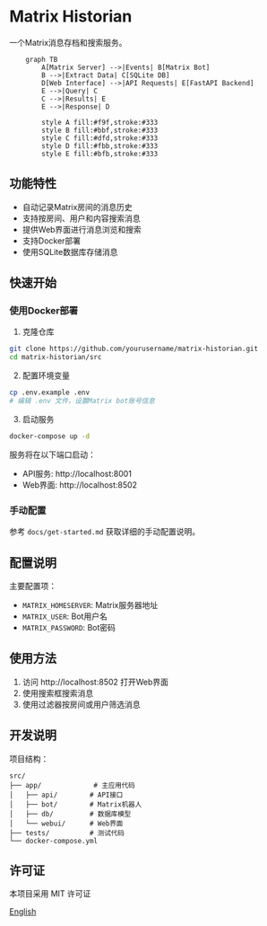 # Matrix Historian

一个Matrix消息存档和搜索服务。


```mermaid
    graph TB
        A[Matrix Server] -->|Events| B[Matrix Bot]
        B -->|Extract Data| C[SQLite DB]
        D[Web Interface] -->|API Requests| E[FastAPI Backend]
        E -->|Query| C
        C -->|Results| E
        E -->|Response| D
        
        style A fill:#f9f,stroke:#333
        style B fill:#bbf,stroke:#333
        style C fill:#dfd,stroke:#333
        style D fill:#fbb,stroke:#333
        style E fill:#bfb,stroke:#333
```


## 功能特性

- 自动记录Matrix房间的消息历史
- 支持按房间、用户和内容搜索消息
- 提供Web界面进行消息浏览和搜索
- 支持Docker部署
- 使用SQLite数据库存储消息

## 快速开始

### 使用Docker部署

1. 克隆仓库
```bash
git clone https://github.com/yourusername/matrix-historian.git
cd matrix-historian/src
```

2. 配置环境变量
```bash
cp .env.example .env
# 编辑 .env 文件，设置Matrix bot账号信息
```

3. 启动服务
```bash
docker-compose up -d
```

服务将在以下端口启动：
- API服务: http://localhost:8001
- Web界面: http://localhost:8502

### 手动配置

参考 `docs/get-started.md` 获取详细的手动配置说明。

## 配置说明

主要配置项：
- `MATRIX_HOMESERVER`: Matrix服务器地址
- `MATRIX_USER`: Bot用户名
- `MATRIX_PASSWORD`: Bot密码

## 使用方法

1. 访问 http://localhost:8502 打开Web界面
2. 使用搜索框搜索消息
3. 使用过滤器按房间或用户筛选消息

## 开发说明

项目结构：
```
src/
├── app/             # 主应用代码
│   ├── api/        # API接口
│   ├── bot/        # Matrix机器人
│   ├── db/         # 数据库模型
│   └── webui/      # Web界面
├── tests/          # 测试代码
└── docker-compose.yml
```

## 许可证

本项目采用 MIT 许可证

[English](README.md)
